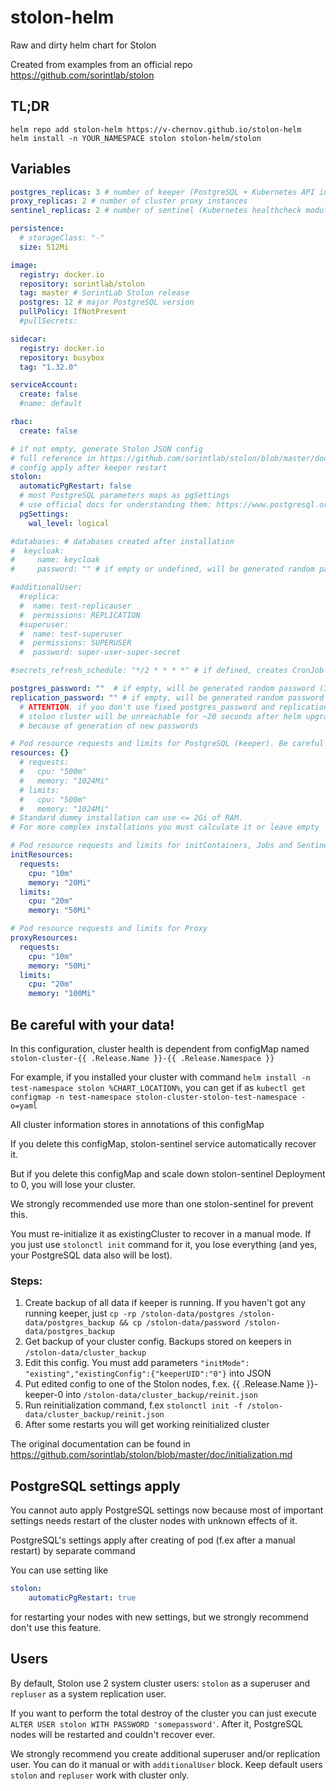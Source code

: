 # stolon-helm

Raw and dirty helm chart for Stolon

Created from examples from an official repo https://github.com/sorintlab/stolon

## TL;DR

```shell
helm repo add stolon-helm https://v-chernov.github.io/stolon-helm
helm install -n YOUR_NAMESPACE stolon stolon-helm/stolon
```

## Variables

```yaml
postgres_replicas: 3 # number of keeper (PostgreSQL + Kubernetes API interaction module) instances
proxy_replicas: 2 # number of cluster proxy instances
sentinel_replicas: 2 # number of sentinel (Kubernetes healthcheck module) instances

persistence:
  # storageClass: "-"
  size: 512Mi

image:
  registry: docker.io
  repository: sorintlab/stolon
  tag: master # SorintLab Stolon release
  postgres: 12 # major PostgreSQL version
  pullPolicy: IfNotPresent
  #pullSecrets:

sidecar:
  registry: docker.io
  repository: busybox
  tag: "1.32.0"

serviceAccount:
  create: false
  #name: default

rbac:
  create: false

# if not empty, generate Stolon JSON config
# full reference in https://github.com/sorintlab/stolon/blob/master/doc/cluster_spec.md
# config apply after keeper restart
stolon:
  automaticPgRestart: false
  # most PostgreSQL parameters maps as pgSettings
  # use official docs for understanding them: https://www.postgresql.org/docs/12/config-setting.html
  pgSettings:
    wal_level: logical

#databases: # databases created after installation
#  keycloak:
#     name: keycloak
#     password: "" # if empty or undefined, will be generated random password (30 symbols)

#additionalUser:
  #replica:
  #  name: test-replicauser
  #  permissions: REPLICATION
  #superuser:
  #  name: test-superuser
  #  permissions: SUPERUSER
  #  password: super-user-super-secret

#secrets_refresh_schedule: "*/2 * * * *" # if defined, creates CronJob

postgres_password: ""  # if empty, will be generated random password (30 symbols)
replication_password: "" # if empty, will be generated random password (30 symbols)
  # ATTENTION. if you don't use fixed postgres_password and replication_password values
  # stolon cluster will be unreachable for ~20 seconds after helm upgrade
  # because of generation of new passwords

# Pod resource requests and limits for PostgreSQL (keeper). Be careful with this parameters
resources: {}
  # requests:
  #   cpu: "500m"
  #   memory: "1024Mi"
  # limits:
  #   cpu: "500m"
  #   memory: "1024Mi"
# Standard dummy installation can use <= 2Gi of RAM.
# For more complex installations you must calculate it or leave empty

# Pod resource requests and limits for initContainers, Jobs and Sentinel
initResources:
  requests:
    cpu: "10m"
    memory: "20Mi"
  limits:
    cpu: "20m"
    memory: "50Mi"

# Pod resource requests and limits for Proxy
proxyResources:
  requests:
    cpu: "10m"
    memory: "50Mi"
  limits:
    cpu: "20m"
    memory: "100Mi"
```

## Be careful with your data!

In this configuration, cluster health is dependent from configMap named 
`stolon-cluster-{{ .Release.Name }}-{{ .Release.Namespace }}`

For example, if you installed your cluster with command
`helm install -n test-namespace stolon %CHART_LOCATION%`,
you can get if as `kubectl get configmap -n test-namespace stolon-cluster-stolon-test-namespace -o=yaml`

All cluster information stores in annotations of this configMap

If you delete this configMap, stolon-sentinel service automatically recover it.

But if you delete this configMap and scale down stolon-sentinel Deployment to 0, you will lose your cluster.

We strongly recommended use more than one stolon-sentinel for prevent this.

You must re-initialize it as existingCluster to recover in a manual mode.
If you just use `stolonctl init` command for it, you lose everything (and yes, your PostgreSQL data also will be lost).

### Steps:
1. Create backup of all data if keeper is running. If you haven't got any running keeper, just
   `cp -rp /stolon-data/postgres /stolon-data/postgres_backup && cp /stolon-data/password /stolon-data/postgres_backup`
2. Get backup of your cluster config. Backups stored on keepers in `/stolon-data/cluster_backup`
3. Edit this config. You must add parameters  `"initMode": "existing","existingConfig":{"keeperUID":"0"}` into JSON
4. Put edited config to one of the Stolon nodes, f.ex. {{ .Release.Name }}-keeper-0 into 
   `/stolon-data/cluster_backup/reinit.json`
5. Run reinitialization command, f.ex `stolonctl init -f /stolon-data/cluster_backup/reinit.json`
6. After some restarts you will get working reinitialized cluster

The original documentation can be found in https://github.com/sorintlab/stolon/blob/master/doc/initialization.md

## PostgreSQL settings apply

You cannot auto apply PostgreSQL settings now because most of important settings needs restart of the cluster nodes
with unknown effects of it.

PostgreSQL's settings apply after creating of pod (f.ex after a manual restart) by separate command

You can use setting like

```yaml
stolon:
    automaticPgRestart: true
```

for restarting your nodes with new settings, but we strongly recommend don't use this feature.

## Users

By default, Stolon use 2 system cluster users: `stolon` as a superuser and `repluser` as a system replication user.

If you want to perform the total destroy of the cluster you can just execute 
`ALTER USER stolon WITH PASSWORD 'somepassword'`. After it, PostgreSQL nodes will be restarted and couldn't 
recover ever.

We strongly recommend you create additional superuser and/or replication user. You can do it manual or with 
`additionalUser` block. Keep default users `stolon` and `repluser` work with cluster only.
